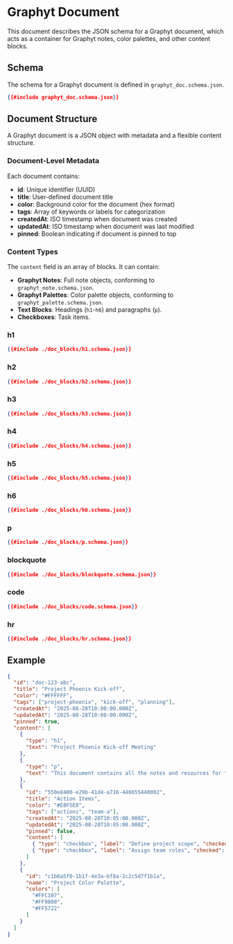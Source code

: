 # Graphyt Document

This document describes the JSON schema for a Graphyt document, which acts as a container for Graphyt notes, color palettes, and other content blocks.

## Schema

The schema for a Graphyt document is defined in `graphyt_doc.schema.json`.

```json
{{#include graphyt_doc.schema.json}}
```

## Document Structure

A Graphyt document is a JSON object with metadata and a flexible content structure.

### Document-Level Metadata

Each document contains:

- **id**: Unique identifier (UUID)
- **title**: User-defined document title
- **color**: Background color for the document (hex format)
- **tags**: Array of keywords or labels for categorization
- **createdAt**: ISO timestamp when document was created
- **updatedAt**: ISO timestamp when document was last modified
- **pinned**: Boolean indicating if document is pinned to top

### Content Types

The `content` field is an array of blocks. It can contain:

- **Graphyt Notes**: Full note objects, conforming to `graphyt_note.schema.json`.
- **Graphyt Palettes**: Color palette objects, conforming to `graphyt_palette.schema.json`.
- **Text Blocks**: Headings (`h1`-`h6`) and paragraphs (`p`).
- **Checkboxes**: Task items.

### h1

```json
{{#include ./doc_blocks/h1.schema.json}}
```

### h2

```json
{{#include ./doc_blocks/h2.schema.json}}
```

### h3

```json
{{#include ./doc_blocks/h3.schema.json}}
```

### h4

```json
{{#include ./doc_blocks/h4.schema.json}}
```

### h5

```json
{{#include ./doc_blocks/h5.schema.json}}
```

### h6

```json
{{#include ./doc_blocks/h6.schema.json}}
```

### p

```json
{{#include ./doc_blocks/p.schema.json}}
```

### blockquote

```json
{{#include ./doc_blocks/blockquote.schema.json}}
```

### code

```json
{{#include ./doc_blocks/code.schema.json}}
```

### hr

```json
{{#include ./doc_blocks/hr.schema.json}}
```

## Example

```json
{
  "id": "doc-123-abc",
  "title": "Project Phoenix Kick-off",
  "color": "#FFFFFF",
  "tags": ["project-phoenix", "kick-off", "planning"],
  "createdAt": "2025-08-28T10:00:00.000Z",
  "updatedAt": "2025-08-28T10:00:00.000Z",
  "pinned": true,
  "content": [
    {
      "type": "h1",
      "text": "Project Phoenix Kick-off Meeting"
    },
    {
      "type": "p",
      "text": "This document contains all the notes and resources for the kick-off meeting."
    },
    {
      "id": "550e8400-e29b-41d4-a716-446655440002",
      "title": "Action Items",
      "color": "#E8F5E8",
      "tags": ["actions", "team-a"],
      "createdAt": "2025-08-28T10:05:00.000Z",
      "updatedAt": "2025-08-28T10:05:00.000Z",
      "pinned": false,
      "content": [
        { "type": "checkbox", "label": "Define project scope", "checked": false },
        { "type": "checkbox", "label": "Assign team roles", "checked": false }
      ]
    },
    {
      "id": "c1b6a5f0-1b1f-4e3a-bf8a-2c2c5d7f1b1a",
      "name": "Project Color Palette",
      "colors": [
        "#FFC107",
        "#FF9800",
        "#FF5722"
      ]
    }
  ]
}
```
